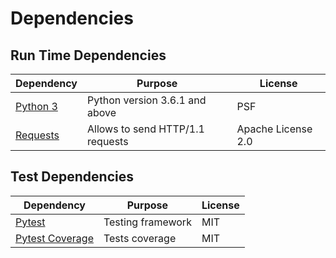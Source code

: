 # Dependencies

## Run Time Dependencies

| Dependency                    | Purpose                          | License            |
|-------------------------------|----------------------------------|--------------------|
| [Python 3][python]            | Python version 3.6.1 and above   | PSF                |
| [Requests][requests]          | Allows to send HTTP/1.1 requests | Apache License 2.0 |


## Test Dependencies

| Dependency                    | Purpose                           | License           |
|-------------------------------|-----------------------------------|-------------------|
| [Pytest][pytest]              | Testing framework                 | MIT               |
| [Pytest Coverage][pytest-cov] | Tests coverage                    | MIT               |



[python]: https://docs.python.org
[requests]: https://pypi.org/project/requests/

[pytest]: https://docs.pytest.org/en/stable/
[pytest-cov]: https://pypi.org/project/pytest-cov/
